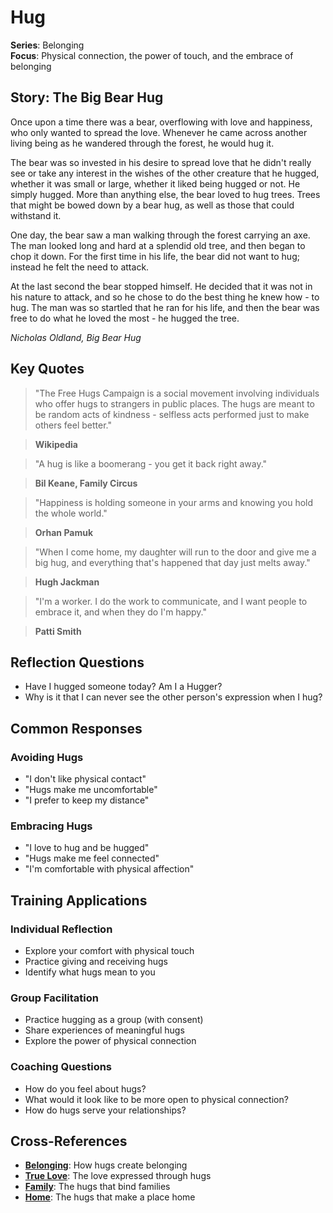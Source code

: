 # Hug

**Series**: Belonging  
**Focus**: Physical connection, the power of touch, and the embrace of belonging

## Story: The Big Bear Hug

Once upon a time there was a bear, overflowing with love and happiness, who only wanted to spread the love. Whenever he came across another living being as he wandered through the forest, he would hug it.

The bear was so invested in his desire to spread love that he didn't really see or take any interest in the wishes of the other creature that he hugged, whether it was small or large, whether it liked being hugged or not. He simply hugged. More than anything else, the bear loved to hug trees. Trees that might be bowed down by a bear hug, as well as those that could withstand it.

One day, the bear saw a man walking through the forest carrying an axe. The man looked long and hard at a splendid old tree, and then began to chop it down. For the first time in his life, the bear did not want to hug; instead he felt the need to attack.

At the last second the bear stopped himself. He decided that it was not in his nature to attack, and so he chose to do the best thing he knew how - to hug. The man was so startled that he ran for his life, and then the bear was free to do what he loved the most - he hugged the tree.

*Nicholas Oldland, Big Bear Hug*

## Key Quotes

> "The Free Hugs Campaign is a social movement involving individuals who offer hugs to strangers in public places. The hugs are meant to be random acts of kindness - selfless acts performed just to make others feel better."

> **Wikipedia**

> "A hug is like a boomerang - you get it back right away."

> **Bil Keane, Family Circus**

> "Happiness is holding someone in your arms and knowing you hold the whole world."

> **Orhan Pamuk**

> "When I come home, my daughter will run to the door and give me a big hug, and everything that's happened that day just melts away."

> **Hugh Jackman**

> "I'm a worker. I do the work to communicate, and I want people to embrace it, and when they do I'm happy."

> **Patti Smith**

## Reflection Questions

- Have I hugged someone today? Am I a Hugger?
- Why is it that I can never see the other person's expression when I hug?

## Common Responses

### **Avoiding Hugs**
- "I don't like physical contact"
- "Hugs make me uncomfortable"
- "I prefer to keep my distance"

### **Embracing Hugs**
- "I love to hug and be hugged"
- "Hugs make me feel connected"
- "I'm comfortable with physical affection"

## Training Applications

### **Individual Reflection**
- Explore your comfort with physical touch
- Practice giving and receiving hugs
- Identify what hugs mean to you

### **Group Facilitation**
- Practice hugging as a group (with consent)
- Share experiences of meaningful hugs
- Explore the power of physical connection

### **Coaching Questions**
- How do you feel about hugs?
- What would it look like to be more open to physical connection?
- How do hugs serve your relationships?

## Cross-References
- **[Belonging](01-belonging.md)**: How hugs create belonging
- **[True Love](09-true-love.md)**: The love expressed through hugs
- **[Family](11-family.md)**: The hugs that bind families
- **[Home](12-home.md)**: The hugs that make a place home

